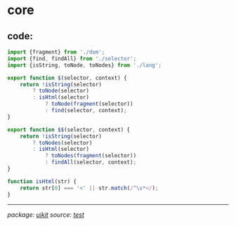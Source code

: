 # core

## code:

~~~javascript
import {fragment} from './dom';
import {find, findAll} from './selector';
import {isString, toNode, toNodes} from './lang';

export function $(selector, context) {
    return !isString(selector)
        ? toNode(selector)
        : isHtml(selector)
            ? toNode(fragment(selector))
            : find(selector, context);
}

export function $$(selector, context) {
    return !isString(selector)
        ? toNodes(selector)
        : isHtml(selector)
            ? toNodes(fragment(selector))
            : findAll(selector, context);
}

function isHtml(str) {
    return str[0] === '<' || str.match(/^\s*</);
}

~~~

* * *

_package: [uikit](uikit.md)_ _source: [test](https://github.com/git+https://github.com/uikit/uikit.git/tree/master/undefined/./src/js/util/core.js)_